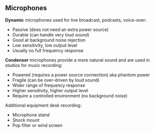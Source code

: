 ## Microphones

**Dynamic** microphones used for live broadcast, podcasts, voice-over:

* Passive (does not need an extra power source)
* Durable (can handle very loud sound) 
* Good at background noise rejection
* Low sensitivity, low output level
* Usually no full frequency response

**Condenser** microphones provide a more natural sound and are used in studios for 
music recording:

* Powered (requires a power source connection) aka phantom power
* Fragile (can be over-driven by loud sound)
* Wider range of frequency response
* Higher sensitivity, higher output level
* Require a controlled environment (no background noise)

Additional equipment desk recording:

* Microphone stand
* Shock mount
* Pop filter or wind screen
